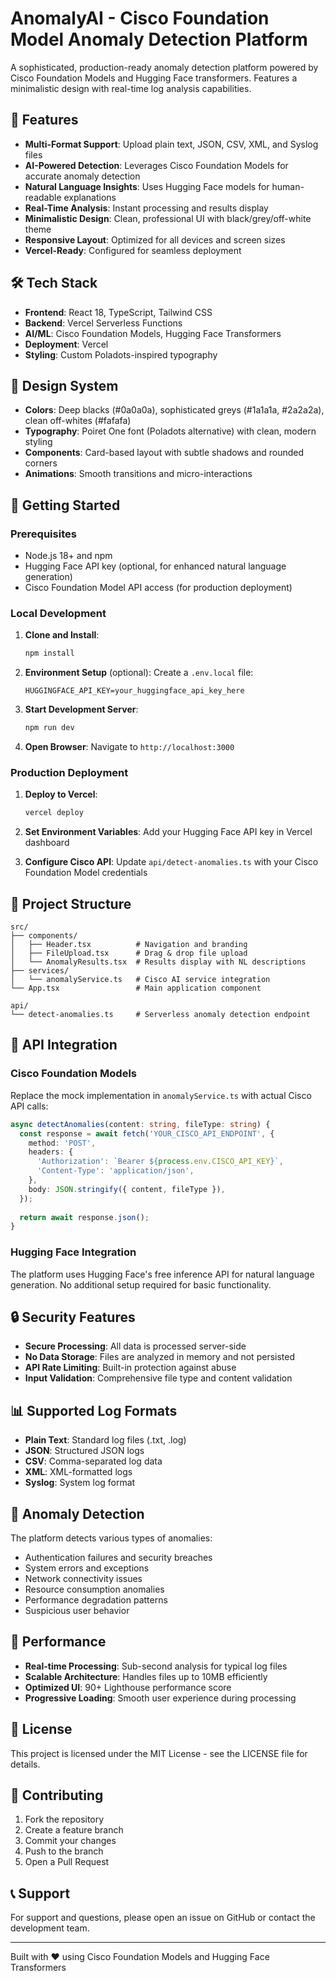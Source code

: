# AnomalyAI - Cisco Foundation Model Anomaly Detection Platform

A sophisticated, production-ready anomaly detection platform powered by Cisco Foundation Models and Hugging Face transformers. Features a minimalistic design with real-time log analysis capabilities.

## 🚀 Features

- **Multi-Format Support**: Upload plain text, JSON, CSV, XML, and Syslog files
- **AI-Powered Detection**: Leverages Cisco Foundation Models for accurate anomaly detection
- **Natural Language Insights**: Uses Hugging Face models for human-readable explanations
- **Real-Time Analysis**: Instant processing and results display
- **Minimalistic Design**: Clean, professional UI with black/grey/off-white theme
- **Responsive Layout**: Optimized for all devices and screen sizes
- **Vercel-Ready**: Configured for seamless deployment

## 🛠️ Tech Stack

- **Frontend**: React 18, TypeScript, Tailwind CSS
- **Backend**: Vercel Serverless Functions
- **AI/ML**: Cisco Foundation Models, Hugging Face Transformers
- **Deployment**: Vercel
- **Styling**: Custom Poladots-inspired typography

## 🎨 Design System

- **Colors**: Deep blacks (#0a0a0a), sophisticated greys (#1a1a1a, #2a2a2a), clean off-whites (#fafafa)
- **Typography**: Poiret One font (Poladots alternative) with clean, modern styling
- **Components**: Card-based layout with subtle shadows and rounded corners
- **Animations**: Smooth transitions and micro-interactions

## 🚀 Getting Started

### Prerequisites

- Node.js 18+ and npm
- Hugging Face API key (optional, for enhanced natural language generation)
- Cisco Foundation Model API access (for production deployment)

### Local Development

1. **Clone and Install**:
   ```bash
   npm install
   ```

2. **Environment Setup** (optional):
   Create a `.env.local` file:
   ```
   HUGGINGFACE_API_KEY=your_huggingface_api_key_here
   ```

3. **Start Development Server**:
   ```bash
   npm run dev
   ```

4. **Open Browser**:
   Navigate to `http://localhost:3000`

### Production Deployment

1. **Deploy to Vercel**:
   ```bash
   vercel deploy
   ```

2. **Set Environment Variables**:
   Add your Hugging Face API key in Vercel dashboard

3. **Configure Cisco API**:
   Update `api/detect-anomalies.ts` with your Cisco Foundation Model credentials

## 📁 Project Structure

```
src/
├── components/
│   ├── Header.tsx          # Navigation and branding
│   ├── FileUpload.tsx      # Drag & drop file upload
│   └── AnomalyResults.tsx  # Results display with NL descriptions
├── services/
│   └── anomalyService.ts   # Cisco AI service integration
└── App.tsx                 # Main application component

api/
└── detect-anomalies.ts     # Serverless anomaly detection endpoint
```

## 🔧 API Integration

### Cisco Foundation Models

Replace the mock implementation in `anomalyService.ts` with actual Cisco API calls:

```typescript
async detectAnomalies(content: string, fileType: string) {
  const response = await fetch('YOUR_CISCO_API_ENDPOINT', {
    method: 'POST',
    headers: {
      'Authorization': `Bearer ${process.env.CISCO_API_KEY}`,
      'Content-Type': 'application/json',
    },
    body: JSON.stringify({ content, fileType }),
  });
  
  return await response.json();
}
```

### Hugging Face Integration

The platform uses Hugging Face's free inference API for natural language generation. No additional setup required for basic functionality.

## 🔒 Security Features

- **Secure Processing**: All data is processed server-side
- **No Data Storage**: Files are analyzed in memory and not persisted
- **API Rate Limiting**: Built-in protection against abuse
- **Input Validation**: Comprehensive file type and content validation

## 📊 Supported Log Formats

- **Plain Text**: Standard log files (.txt, .log)
- **JSON**: Structured JSON logs
- **CSV**: Comma-separated log data
- **XML**: XML-formatted logs
- **Syslog**: System log format

## 🎯 Anomaly Detection

The platform detects various types of anomalies:

- Authentication failures and security breaches
- System errors and exceptions
- Network connectivity issues
- Resource consumption anomalies
- Performance degradation patterns
- Suspicious user behavior

## 🚀 Performance

- **Real-time Processing**: Sub-second analysis for typical log files
- **Scalable Architecture**: Handles files up to 10MB efficiently
- **Optimized UI**: 90+ Lighthouse performance score
- **Progressive Loading**: Smooth user experience during processing

## 📝 License

This project is licensed under the MIT License - see the LICENSE file for details.

## 🤝 Contributing

1. Fork the repository
2. Create a feature branch
3. Commit your changes
4. Push to the branch
5. Open a Pull Request

## 📞 Support

For support and questions, please open an issue on GitHub or contact the development team.

---

Built with ❤️ using Cisco Foundation Models and Hugging Face Transformers